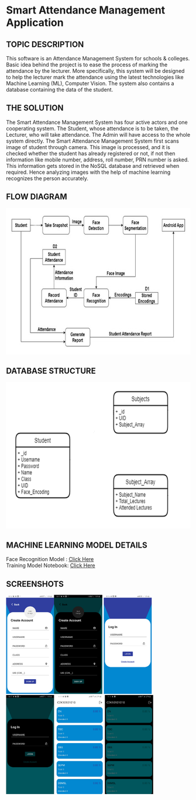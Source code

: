 # Smart Attendance Management Application

## TOPIC DESCRIPTION
This software is an Attendance Management System for schools & colleges. Basic idea behind the project is to ease the process of marking the attendance by the lecturer. 
More specifically, this system will be designed to help the lecturer mark the attendance using the latest technologies like Machine Learning (ML), Computer Vision. The system      also contains a database containing the data of the student.


## THE SOLUTION
The Smart Attendance Management System has four active actors and one cooperating system. The Student, whose attendance is to be taken, the Lecturer, who will take attendance. The Admin will have access to the whole system directly.
The Smart Attendance Management System first scans image of student through camera. This image is processed, and it is checked whether the student has already registered or not, if not then information like mobile number, address, roll number, PRN number is asked. This information gets stored in the NoSQL database and retrieved when required. Hence analyzing images with the help of machine learning recognizes the person accurately.

## FLOW DIAGRAM

<p align="center">
<img src="https://github.com/pranav1152/SAMS/blob/main/Images/Flow_Diagram.jpg" height="400">
</p>

## DATABASE STRUCTURE

<p align="center">
<img src="https://github.com/pranav1152/SAMS/blob/main/Images/Database_structure.png" height="400">
</p>

## MACHINE LEARNING MODEL DETAILS
Face Recognition Model : [Click Here](https://drive.google.com/file/d/1dPwpf5bUtXVo-7EoECvme3nxRd18OfWr/view?usp=sharing) <br/>
Training Model Notebook: [Click Here](https://www.kaggle.com/pranav918/face-model)

## SCREENSHOTS
<img src="https://github.com/pranav1152/SAMS/blob/main/Images/Signup_Light.jpg" height="270"><img src="https://github.com/pranav1152/SAMS/blob/main/Images/Signup_Dark.jpg" height="270">
<img src="https://github.com/pranav1152/SAMS/blob/main/Images/Login_Light.jpg" height="270">
<img src="https://github.com/pranav1152/SAMS/blob/main/Images/Login_Dark.jpg" height="270">
<img src="https://github.com/pranav1152/SAMS/blob/main/Images/Attendence_Light.jpg" height="270">
<img src="https://github.com/pranav1152/SAMS/blob/main/Images/Attendence_Dark.jpg" height="270"> &nbsp;
